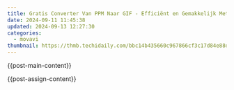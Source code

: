 ```yaml
---
title: Gratis Converter Van PPM Naar GIF - Efficiënt en Gemakkelijk Met Movavi Online
date: 2024-09-11 11:45:38
updated: 2024-09-13 12:27:30
categories:
  - movavi
thumbnail: https://thmb.techidaily.com/bbc14b435660c967866cf3c17d84e88db2c1688390de1d8678d61e0a94d5c4d0.png
---
```


{{post-main-content}}

<ins class="adsbygoogle"
     style="display:block"
     data-ad-format="autorelaxed"
     data-ad-client="ca-pub-7571918770474297"
     data-ad-slot="1223367746"></ins>

{{post-assign-content}}

<ins class="adsbygoogle"
     style="display:block"
     data-ad-client="ca-pub-7571918770474297"
     data-ad-slot="8358498916"
     data-ad-format="auto"
     data-full-width-responsive="true"></ins>
